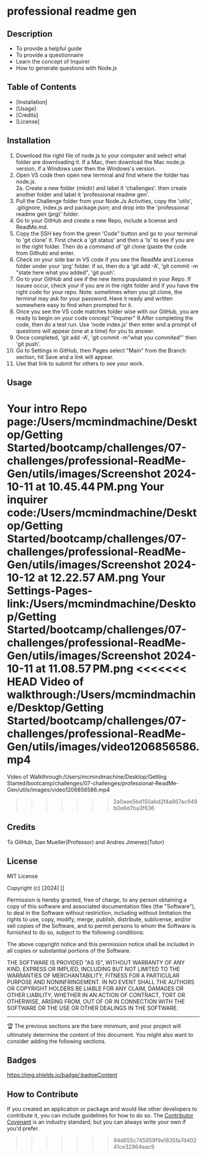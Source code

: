 
# professional readme gen

## Description


- To provide a helpful guide
- To provide a questionnaire
- Learn the concept of Inquirer
- How to generate questions with Node.js

## Table of Contents 
- [Installation]
- [Usage]
- [Credits]
- [License]
## Installation
1. Download the right file of node.js to your computer and select what folder are downloading it.  If a Mac, then download the Mac node.js version, if a Windows user then the Windows's version.  
2. Open VS code then open new terminal and find where the folder has node.js.  
2a. Create a new folder (mkdir) and label it 'challenges'.  then create another folder and label  it 'professional readme gen'.  
3. Pull the Challenge folder from your Node.Js Activities, copy the 'utils', .gitignore, index.js and package.json; and drop into the 'professional readme gen (prg)' folder.
4. Go to your GitHub and create a new Repo, include a license and ReadMe.md.  
5. Copy the SSH key from the green 'Code" button and go to your terminal to 'git clone' it.  First check a 'git status' and then a 'ls' to see if you are in the right folder.  Then do a command of  'git clone (paste the code from Github) and enter.
6. Check on your side bar in VS code if you see the ReadMe and License folder under your 'prg' folder.  if so, then do a 'git add -A', 'git commit -m "state here what you added", 'git push'.
7. Go to your GitHub and see if the new items populated in your Repo. If issues occur, check your if you are in the right folder and if you have the right code for your repo.  Note: sometimes when you git clone, the terminal may ask for your password.  Have it ready and written somewhere easy to find when prompted for it.  
8. Once you see the VS code matches folder wise with our GitHub, you are ready to begin on your code concept "Inquirer"
9.After completing the code, then do a test run.  Use 'node index.js' then enter and a prompt of questions will appear (one at a time) for you to answer.
10. Once completed, 'git add -A', 'git commit -m"what you commited"' then 'git push'.
11. Go to Settings in GitHub, then Pages select "Main" from the Branch section, hit Save and a link will appear.
12. Use that link to submit for others to see your work.


## Usage

Your intro Repo page:/Users/mcmindmachine/Desktop/Getting Started/bootcamp/challenges/07-challenges/professional-ReadMe-Gen/utils/images/Screenshot 2024-10-11 at 10.45.44 PM.png
Your inquirer code:/Users/mcmindmachine/Desktop/Getting Started/bootcamp/challenges/07-challenges/professional-ReadMe-Gen/utils/images/Screenshot 2024-10-12 at 12.22.57 AM.png
Your Settings-Pages-link:/Users/mcmindmachine/Desktop/Getting Started/bootcamp/challenges/07-challenges/professional-ReadMe-Gen/utils/images/Screenshot 2024-10-11 at 11.08.57 PM.png
<<<<<<< HEAD
Video of walkthrough:/Users/mcmindmachine/Desktop/Getting Started/bootcamp/challenges/07-challenges/professional-ReadMe-Gen/utils/images/video1206856586.mp4
=======
Video of Walkthrough:/Users/mcmindmachine/Desktop/Getting Started/bootcamp/challenges/07-challenges/professional-ReadMe-Gen/utils/images/video1206856586.mp4
>>>>>>> 2a0aee5bd150abd2f4a867ac949b0e6d7ba3f636


## Credits

To GitHub, Dan Mueller(Professor) and  Andres Jimenez(Tutor)

## License

MIT License

Copyright (c) [2024] []

Permission is hereby granted, free of charge, to any person obtaining a copy
of this software and associated documentation files (the "Software"), to deal
in the Software without restriction, including without limitation the rights
to use, copy, modify, merge, publish, distribute, sublicense, and/or sell
copies of the Software, and to permit persons to whom the Software is
furnished to do so, subject to the following conditions:

The above copyright notice and this permission notice shall be included in all
copies or substantial portions of the Software.

THE SOFTWARE IS PROVIDED "AS IS", WITHOUT WARRANTY OF ANY KIND, EXPRESS OR
IMPLIED, INCLUDING BUT NOT LIMITED TO THE WARRANTIES OF MERCHANTABILITY,
FITNESS FOR A PARTICULAR PURPOSE AND NONINFRINGEMENT. IN NO EVENT SHALL THE
AUTHORS OR COPYRIGHT HOLDERS BE LIABLE FOR ANY CLAIM, DAMAGES OR OTHER
LIABILITY, WHETHER IN AN ACTION OF CONTRACT, TORT OR OTHERWISE, ARISING FROM,
OUT OF OR IN CONNECTION WITH THE SOFTWARE OR THE USE OR OTHER DEALINGS IN THE
SOFTWARE.

---

🏆 The previous sections are the bare minimum, and your project will ultimately determine the content of this document. You might also want to consider adding the following sections.

## Badges

https://img.shields.io/badge/:badgeContent


## How to Contribute

If you created an application or package and would like other developers to contribute it, you can include guidelines for how to do so. The [Contributor Covenant](https://www.contributor-covenant.org/) is an industry standard, but you can always write your own if you'd prefer.
>>>>>>> 94d655c745859f9e1835fa7d40241ce32964eac9

            
            

            
